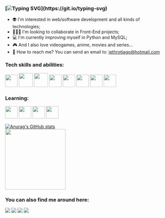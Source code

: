 ### [![Typing SVG](https://readme-typing-svg.demolab.com?font=Fira+Code&pause=1000&width=435&lines=Hello+there!+%F0%9F%91%8B+I'm+Jethro+Tiago!;I'm+a+FRONT-END+Developer!)](https://git.io/typing-svg)

- 👽 I'm interested in web/software development and all kinds of technologies;
- 👨🏻‍💻 I'm looking to collaborate in Front-End projects;
- 💻 I'm currently improving myself in Python and MySQL;
- 🎮 And I also love videogames, anime, movies and series...
- 📧 How to reach me? You can send an email to: jethrotiago@hotmail.com

### Tech skills and abilities:

<img src="https://cdn.jsdelivr.net/gh/devicons/devicon/icons/javascript/javascript-original.svg" width="40" height="40"/> <img src="https://cdn.jsdelivr.net/gh/devicons/devicon/icons/html5/html5-original-wordmark.svg" width="45" height="45"/> <img src="https://cdn.jsdelivr.net/gh/devicons/devicon/icons/css3/css3-original-wordmark.svg" width="45" height="45"/> <img src="https://cdn.jsdelivr.net/gh/devicons/devicon/icons/python/python-original-wordmark.svg" width="40" height="40"/> <img src="https://cdn.jsdelivr.net/gh/devicons/devicon/icons/sass/sass-original.svg" width="40" height="40"/>  <img src="https://cdn.jsdelivr.net/gh/devicons/devicon/icons/bootstrap/bootstrap-original-wordmark.svg" width="40" height="40"/>  <img src="https://cdn.jsdelivr.net/gh/devicons/devicon/icons/git/git-original-wordmark.svg" width="40" height="40"/>  <img src="https://cdn.jsdelivr.net/gh/devicons/devicon/icons/photoshop/photoshop-plain.svg" width="40" height="40"/>
          
### Learning:

<img src="https://cdn.jsdelivr.net/gh/devicons/devicon/icons/react/react-original-wordmark.svg" width="40" height="40"/> <img src="https://cdn.jsdelivr.net/gh/devicons/devicon/icons/typescript/typescript-original.svg" width="40" height="40"/> <img src="https://cdn.jsdelivr.net/gh/devicons/devicon/icons/mysql/mysql-original-wordmark.svg" width="40" height="40"/> <img src="https://cdn.jsdelivr.net/gh/devicons/devicon/icons/nodejs/nodejs-original.svg" width="40" height="40"/>
          
          
[![Anurag's GitHub stats](https://github-readme-stats.vercel.app/api?username=JethroTiago)](https://github.com/anuraghazra/github-readme-stats)<br>
<img height="195 cm" src="https://github-readme-streak-stats.herokuapp.com/?user=JethroTiago&stroke=f8d847&background=141321&ring=FFD700&fire=FFD700&currStreakNum=FFD700&currStreakLabel=FFD700&sideNums=FFD700&sideLabels=FFD700&dates=a9fef7&hide_border=true&date_format=j/n/Y"/>
</div>
          
### You can also find me around here:

<div>
<a href="https://www.linkedin.com/in/jethrotiago/" target="_blank"><img src="https://img.shields.io/badge/-LinkedIn-%230077B5?style=for-the-badge&logo=linkedin&logoColor=white" target="_blank"></a> 
<a href="https://www.youtube.com/c/BEIRADAAVENTURA" target="_blank"><img src="https://img.shields.io/badge/YouTube-FF0000?style=for-the-badge&logo=youtube&logoColor=white" target="_blank"></a>
<a href="https://instagram.com/jethrotiago" target="_blank"><img src="https://img.shields.io/badge/-Instagram-%23E4405F?style=for-the-badge&logo=instagram&logoColor=white" target="_blank"></a>
<a href = "mailto:geogackt@gmail.com"><img src="https://img.shields.io/badge/Gmail-D14836?style=for-the-badge&logo=gmail&logoColor=white" target="_blank"></a>  
</div>

<!---
JethroTiago/JethroTiago is a ✨ special ✨ repository because its `README.md` (this file) appears on your GitHub profile.
You can click the Preview link to take a look at your changes.
--->
